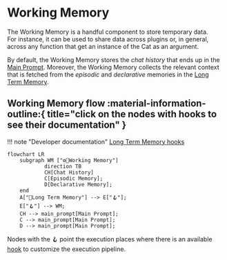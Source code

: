 # Working Memory

The Working Memory is a handful component to store temporary data.  
For instance, it can be used to share data across plugins or, in general, across any function that get an instance of the Cat as an argument.

By default, the Working Memory stores the *chat history* that ends up in the [Main Prompt](../prompts/main_prompt.md).
Moreover, the Working Memory collects the relevant context that is fetched from the *episodic* and *declarative* memories in the [Long Term Memory](long_term_memory.md).

## Working Memory flow :material-information-outline:{ title="click on the nodes with hooks to see their documentation" }

!!! note "Developer documentation"
    [Long Term Memory hooks](../../technical/plugins/hooks.md)

```mermaid
flowchart LR
    subgraph WM ["⚙️🐘️Working Memory"]
            direction TB
            CH[Chat History]
            C[Episodic Memory];
            D[Declarative Memory];
    end
    A["🐘Long Term Memory"] --> E["🪝"]; 
    E["🪝"] --> WM;
    CH --> main_prompt[Main Prompt];
    C --> main_prompt[Main Prompt];
    D --> main_prompt[Main Prompt];
```

Nodes with the :hook: point the execution places where there is an available [hook](../plugins.md) to customize the execution pipeline.

